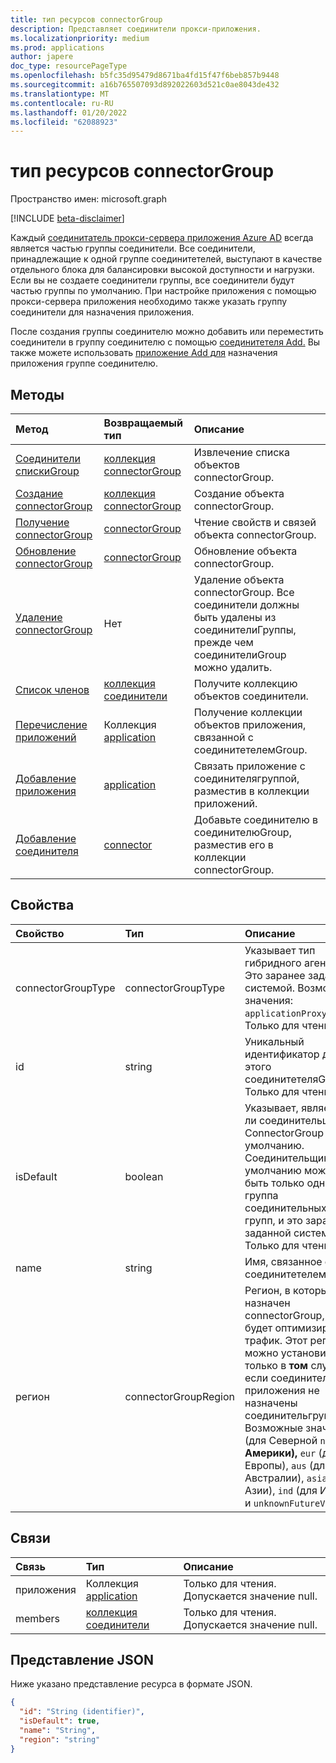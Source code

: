 ```yaml
---
title: тип ресурсов connectorGroup
description: Представляет соединители прокси-приложения.
ms.localizationpriority: medium
ms.prod: applications
author: japere
doc_type: resourcePageType
ms.openlocfilehash: b5fc35d95479d8671ba4fd15f47f6beb857b9448
ms.sourcegitcommit: a16b765507093d892022603d521c0ae8043de432
ms.translationtype: MT
ms.contentlocale: ru-RU
ms.lasthandoff: 01/20/2022
ms.locfileid: "62088923"
---
```

# <a name="connectorgroup-resource-type"></a>тип ресурсов connectorGroup

Пространство имен: microsoft.graph

[!INCLUDE [beta-disclaimer](../../includes/beta-disclaimer.md)]

Каждый [соединитатель прокси-сервера приложения Azure AD](/azure/active-directory/app-proxy/what-is-application-proxy) всегда является частью группы соединители. Все соединители, принадлежащие к одной группе соединитетелей, выступают в качестве отдельного блока для балансировки высокой доступности и нагрузки. Если вы не создаете соединители группы, все соединители будут частью группы по умолчанию. При настройке приложения с помощью прокси-сервера приложения необходимо также указать группу соединители для назначения приложения.

После создания группы соединителю можно добавить или переместить соединители в группу соединителю с помощью [соединитетеля Add.](../api/connectorgroup-post-members.md) Вы также можете использовать [приложение Add для](../api/connectorgroup-post-applications.md) назначения приложения группе соединителю.

## <a name="methods"></a>Методы

| Метод           | Возвращаемый тип    |Описание|
|:---------------|:--------|:----------|
|[Соединители спискиGroup](../api/connectorgroup-list.md) |[коллекция connectorGroup](connectorgroup.md) | Извлечение списка объектов connectorGroup. |
|[Создание connectorGroup](../api/connectorgroup-post.md) |[коллекция connectorGroup](connectorgroup.md) | Создание объекта connectorGroup. |
|[Получение connectorGroup](../api/connectorgroup-get.md) | [connectorGroup](connectorgroup.md) | Чтение свойств и связей объекта connectorGroup. |
|[Обновление connectorGroup](../api/connectorgroup-update.md) | [connectorGroup](connectorgroup.md)| Обновление объекта connectorGroup. |
|[Удаление connectorGroup](../api/connectorgroup-delete.md) | Нет | Удаление объекта connectorGroup. Все соединители должны быть удалены из соединителиГруппы, прежде чем соединителиGroup можно удалить. |
|[Список членов](../api/connectorgroup-list-members.md) |[коллекция соединители](connector.md)| Получите коллекцию объектов соединители. |
|[Перечисление приложений](../api/connectorgroup-list-applications.md) |Коллекция [application](application.md)| Получение коллекции объектов приложения, связанной с соединитетелемGroup. |
|[Добавление приложения](../api/connectorgroup-post-applications.md) |[application](application.md)| Связать приложение с соединителягруппой, разместив в коллекции приложений. |
|[Добавление соединителя](../api/connectorgroup-post-members.md) |[connector](connector.md)| Добавьте соединителю в соединителюGroup, разместив его в коллекции connectorGroup. |

## <a name="properties"></a>Свойства
| Свойство     | Тип   |Описание|
|:---------------|:--------|:----------|
|connectorGroupType|connectorGroupType| Указывает тип гибридного агента. Это заранее заданной системой. Возможные значения: `applicationProxy` . Только для чтения. |
|id|string| Уникальный идентификатор для этого соединитетеляGroup. Только для чтения. |
|isDefault|boolean| Указывает, является ли соединительщикОм ConnectorGroup по умолчанию. Соединительщиком по умолчанию может быть только одна группа соединительных групп, и это заранее заданной системой. Только для чтения. |
|name|string| Имя, связанное с соединитетелемGroup. |
|регион|connectorGroupRegion| Регион, в который назначен connectorGroup, и будет оптимизировать трафик. Этот регион можно установить только в **том** случае, если соединители или приложения не назначены соединительгруппе. Возможные значения: (для Северной `nam` **Америки),** `eur` (для Европы), `aus` (для Австралии), `asia` (для Азии), `ind` (для Индии) и `unknownFutureValue` .|

## <a name="relationships"></a>Связи
| Связь | Тип   |Описание|
|:---------------|:--------|:----------|
|приложения|Коллекция [application](application.md)| Только для чтения. Допускается значение null.|
|members|[коллекция соединители](connector.md)| Только для чтения. Допускается значение null.|

## <a name="json-representation"></a>Представление JSON

Ниже указано представление ресурса в формате JSON.

<!-- {
  "blockType": "resource",
  "keyProperty":"id",
  "optionalProperties": [

  ],
  "@odata.type": "microsoft.graph.connectorGroup"
}-->

```json
{
  "id": "String (identifier)",
  "isDefault": true,
  "name": "String",
  "region": "string"
}

```

<!-- uuid: 8fcb5dbc-d5aa-4681-8e31-b001d5168d79
2015-10-25 14:57:30 UTC -->
<!--
{
  "type": "#page.annotation",
  "description": "connectorGroup resource",
  "keywords": "",
  "section": "documentation",
  "tocPath": "",
  "suppressions": []
}
-->